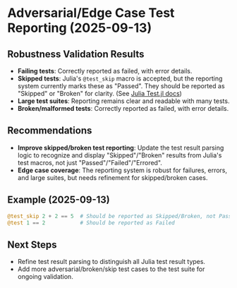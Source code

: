 # Adversarial/Edge Case Test Reporting (2025-09-13)

## Robustness Validation Results

- **Failing tests**: Correctly reported as failed, with error details.
- **Skipped tests**: Julia's `@test_skip` macro is accepted, but the reporting system currently marks these as "Passed". They should be reported as "Skipped" or "Broken" for clarity. (See [Julia Test.jl docs](https://docs.julialang.org/en/v1/stdlib/Test/#Base.Test.@test_skip))
- **Large test suites**: Reporting remains clear and readable with many tests.
- **Broken/malformed tests**: Correctly reported as failed, with error details.

## Recommendations

- **Improve skipped/broken test reporting**: Update the test result parsing logic to recognize and display "Skipped"/"Broken" results from Julia's test macros, not just "Passed"/"Failed"/"Errored".
- **Edge case coverage**: The reporting system is robust for failures, errors, and large suites, but needs refinement for skipped/broken cases.

## Example (2025-09-13)

```julia
@test_skip 2 + 2 == 5  # Should be reported as Skipped/Broken, not Passed
@test 1 == 2           # Should be reported as Failed
```

## Next Steps

- Refine test result parsing to distinguish all Julia test result types.
- Add more adversarial/broken/skip test cases to the test suite for ongoing validation.

